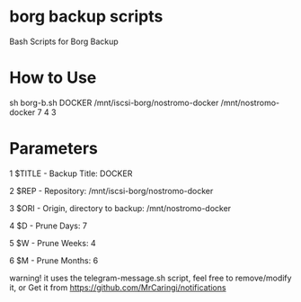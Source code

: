 # borg backup scripts
Bash Scripts for Borg Backup

# How to Use
sh borg-b.sh DOCKER /mnt/iscsi-borg/nostromo-docker /mnt/nostromo-docker 7 4 3

# Parameters
1 $TITLE - Backup Title:	DOCKER 

2 $REP - Repository: 	/mnt/iscsi-borg/nostromo-docker

3 $ORI - Origin, directory to backup:	/mnt/nostromo-docker

4 $D - Prune Days:	7

5 $W - Prune Weeks:	4

6 $M - Prune Months:	6

warning! it uses the telegram-message.sh script, feel free to remove/modify it, or
Get it from https://github.com/MrCaringi/notifications
